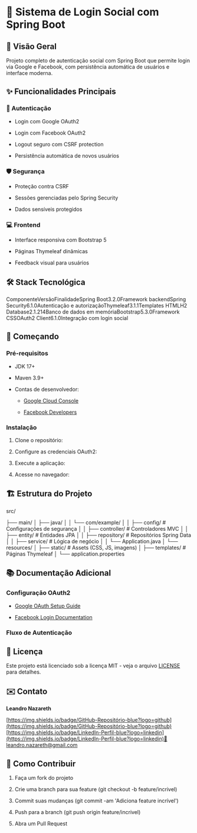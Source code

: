 🔐 Sistema de Login Social com Spring Boot
==========================================

🌟 Visão Geral
--------------

Projeto completo de autenticação social com Spring Boot que permite login via Google e Facebook, com persistência automática de usuários e interface moderna.

✨ Funcionalidades Principais
----------------------------

### 🔑 Autenticação

*   Login com Google OAuth2
    
*   Login com Facebook OAuth2
    
*   Logout seguro com CSRF protection
    
*   Persistência automática de novos usuários
    

### 🛡️ Segurança

*   Proteção contra CSRF
    
*   Sessões gerenciadas pelo Spring Security
    
*   Dados sensíveis protegidos
    

### 💻 Frontend

*   Interface responsiva com Bootstrap 5
    
*   Páginas Thymeleaf dinâmicas
    
*   Feedback visual para usuários
    

🛠 Stack Tecnológica
--------------------

ComponenteVersãoFinalidadeSpring Boot3.2.0Framework backendSpring Security6.1.0Autenticação e autorizaçãoThymeleaf3.1.1Templates HTMLH2 Database2.1.214Banco de dados em memóriaBootstrap5.3.0Framework CSSOAuth2 Client6.1.0Integração com login social

🚀 Começando
------------

### Pré-requisitos

*   JDK 17+
    
*   Maven 3.9+
    
*   Contas de desenvolvedor:
    
    *   [Google Cloud Console](https://console.cloud.google.com/)
        
    *   [Facebook Developers](https://developers.facebook.com/)
        

### Instalação

1.  Clone o repositório:
    
2.  Configure as credenciais OAuth2:
    
3.  Execute a aplicação:
    
4.  Acesse no navegador:
    

🏗️ Estrutura do Projeto
------------------------

src/

├── main/
│ ├── java/
│ │ └── com/example/
│ │ ├── config/ # Configurações de segurança
│ │ ├── controller/ # Controladores MVC
│ │ ├── entity/ # Entidades JPA
│ │ ├── repository/ # Repositórios Spring Data
│ │ ├── service/ # Lógica de negócio
│ │ └── Application.java
│ └── resources/
│ ├── static/ # Assets (CSS, JS, imagens)
│ ├── templates/ # Páginas Thymeleaf
│ └── application.properties

📚 Documentação Adicional
-------------------------

### Configuração OAuth2

*   [Google OAuth Setup Guide](https://developers.google.com/identity/protocols/oauth2)
    
*   [Facebook Login Documentation](https://developers.facebook.com/docs/facebook-login)
    

### Fluxo de Autenticação

📄 Licença
----------

Este projeto está licenciado sob a licença MIT - veja o arquivo [LICENSE](https://LICENSE) para detalhes.

✉️ Contato
----------

**Leandro Nazareth**

[https://img.shields.io/badge/GitHub-Repositório-blue?logo=github](https://img.shields.io/badge/GitHub-Repositório-blue?logo=github)[https://img.shields.io/badge/LinkedIn-Perfil-blue?logo=linkedin](https://img.shields.io/badge/LinkedIn-Perfil-blue?logo=linkedin)📧 [leandro.nazareth@gmail.com](https://mailto:leandro.nazareth@gmail.com)

🤝 Como Contribuir
------------------

1.  Faça um fork do projeto
    
2.  Crie uma branch para sua feature (git checkout -b feature/incrivel)
    
3.  Commit suas mudanças (git commit -am 'Adiciona feature incrível')
    
4.  Push para a branch (git push origin feature/incrivel)
    
5.  Abra um Pull Request
